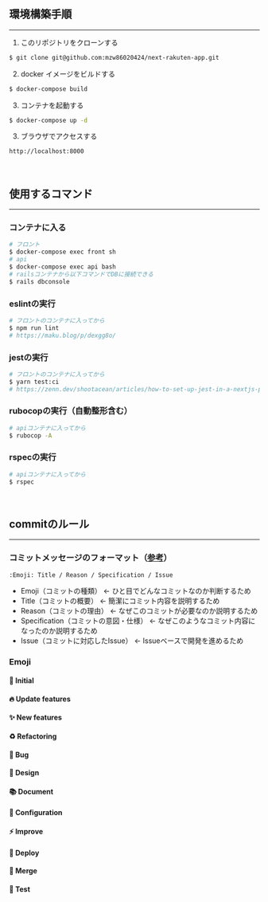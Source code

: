 ## 環境構築手順
---
1. このリポジトリをクローンする

```bash
$ git clone git@github.com:mzw86020424/next-rakuten-app.git
```


2. docker イメージをビルドする

```bash
$ docker-compose build
```

3. コンテナを起動する

```bash
$ docker-compose up -d
```

3. ブラウザでアクセスする

```bash
http://localhost:8000
```
<br>

## 使用するコマンド
---
### コンテナに入る

```bash
# フロント
$ docker-compose exec front sh
# api
$ docker-compose exec api bash
# railsコンテナから以下コマンドでDBに接続できる
$ rails dbconsole
```

### eslintの実行

```bash
# フロントのコンテナに入ってから
$ npm run lint
# https://maku.blog/p/dexgg8o/
```
### jestの実行
```bash
# フロントのコンテナに入ってから
$ yarn test:ci
# https://zenn.dev/shootacean/articles/how-to-set-up-jest-in-a-nextjs-project
```
### rubocopの実行（自動整形含む）
```bash
# apiコンテナに入ってから
$ rubocop -A
```
### rspecの実行
```bash
# apiコンテナに入ってから
$ rspec
```

<br>

## commitのルール
---
### コミットメッセージのフォーマット（[参考](https://zenn.dev/mi0256/articles/1332e1d041cab4)）
```
:Emoji: Title / Reason / Specification / Issue
```
- Emoji（コミットの種類） <- ひと目でどんなコミットなのか判断するため
- Title（コミットの概要） <- 簡潔にコミット内容を説明するため
- Reason（コミットの理由） <- なぜこのコミットが必要なのか説明するため
- Specification（コミットの意図・仕様） <- なぜこのようなコミット内容になったのか説明するため
- Issue（コミットに対応したIssue） <- Issueベースで開発を進めるため


### Emoji

#### :seedling: Initial
#### :fire: Update features
#### :sparkles: New features
#### :recycle: Refactoring
#### :bug: Bug
#### :art: Design
#### :books: Document
#### :wrench: Configuration
#### :zap: Improve
#### :rocket: Deploy
#### :dna: Merge
#### :test_tube: Test